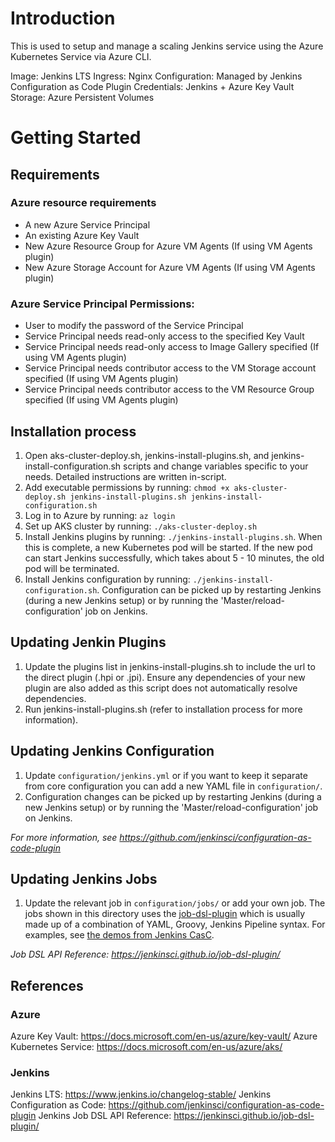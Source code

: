 # Introduction 
This is used to setup and manage a scaling Jenkins service using the Azure Kubernetes Service via Azure CLI.

Image: Jenkins LTS
Ingress: Nginx
Configuration: Managed by Jenkins Configuration as Code Plugin
Credentials: Jenkins + Azure Key Vault
Storage: Azure Persistent Volumes

# Getting Started
## Requirements
### Azure resource requirements
* A new Azure Service Principal
* An existing Azure Key Vault
* New Azure Resource Group for Azure VM Agents (If using VM Agents plugin)
* New Azure Storage Account for Azure VM Agents (If using VM Agents plugin)

### Azure Service Principal Permissions:
* User to modify the password of the Service Principal
* Service Principal needs read-only access to the specified Key Vault
* Service Principal needs read-only access to Image Gallery specified (If using VM Agents plugin)
* Service Principal needs contributor access to the VM Storage account specified (If using VM Agents plugin)
* Service Principal needs contributor access to the VM Resource Group specified (If using VM Agents plugin)

## Installation process
1. Open aks-cluster-deploy.sh, jenkins-install-plugins.sh, and jenkins-install-configuration.sh scripts and change variables specific to your needs. Detailed instructions are written in-script.
2. Add executable permissions by running: `chmod +x aks-cluster-deploy.sh jenkins-install-plugins.sh jenkins-install-configuration.sh`
3. Log in to Azure by running: `az login`
4. Set up AKS cluster by running: `./aks-cluster-deploy.sh`
5. Install Jenkins plugins by running: `./jenkins-install-plugins.sh`. When this is complete, a new Kubernetes pod will be started. If the new pod can start Jenkins successfully, which takes about 5 - 10 minutes, the old pod will be terminated.
6. Install Jenkins configuration by running: `./jenkins-install-configuration.sh`. Configuration can be picked up by restarting Jenkins (during a new Jenkins setup) or by running the 'Master/reload-configuration' job on Jenkins.

## Updating Jenkin Plugins
1. Update the plugins list in jenkins-install-plugins.sh to include the url to the direct plugin (.hpi or .jpi). Ensure any dependencies of your new plugin are also added as this script does not automatically resolve dependencies.
2. Run jenkins-install-plugins.sh (refer to installation process for more information).

## Updating Jenkins Configuration
1. Update `configuration/jenkins.yml` or if you want to keep it separate from core configuration you can add a new YAML file in `configuration/`.
2. Configuration changes can be picked up by restarting Jenkins (during a new Jenkins setup) or by running the 'Master/reload-configuration' job on Jenkins.

_For more information, see https://github.com/jenkinsci/configuration-as-code-plugin_ 

## Updating Jenkins Jobs
1. Update the relevant job in `configuration/jobs/` or add your own job. The jobs shown in this directory uses the [job-dsl-plugin](https://plugins.jenkins.io/job-dsl/) which is usually made up of a combination of YAML, Groovy, Jenkins Pipeline syntax. For examples, see [the demos from Jenkins CasC](https://github.com/jenkinsci/configuration-as-code-plugin/tree/master/demos/jobs).

_Job DSL API Reference: https://jenkinsci.github.io/job-dsl-plugin/_

## References
### Azure
Azure Key Vault: https://docs.microsoft.com/en-us/azure/key-vault/
Azure Kubernetes Service: https://docs.microsoft.com/en-us/azure/aks/

### Jenkins
Jenkins LTS: https://www.jenkins.io/changelog-stable/
Jenkins Configuration as Code: https://github.com/jenkinsci/configuration-as-code-plugin
Jenkins Job DSL API Reference: https://jenkinsci.github.io/job-dsl-plugin/ 
